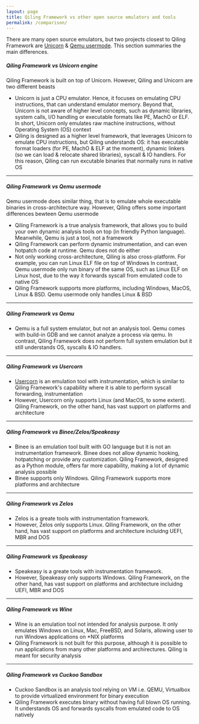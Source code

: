 ```yaml
---
layout: page
title: Qiling Framework vs other open source emulators and tools
permalink: /comparison/
---
```


There are many open source emulators, but two projects closest to Qiling Framework are [Unicorn](http://www.unicorn-engine.org) & [Qemu usermode](https://qemu.org). This section summaries the main differences.

##### Qiling Framework vs Unicorn engine

Qiling Framework is built on top of Unicorn. However, Qiling and Unicorn are two different beasts

- Unicorn is just a CPU emulator. Hence, it focuses on emulating CPU instructions, that can understand emulator memory. Beyond that, Unicorn is not aware of higher level concepts, such as dynamic libraries, system calls, I/O handling or executable formats like PE, MachO or ELF. In short, Unicorn only emulates raw machine instructions, without Operating System (OS) context
- Qiling is designed as a higher level framework, that leverages Unicorn to emulate CPU instructions, but Qiling understands OS: it has executable format loaders (for PE, MachO & ELF at the moment), dynamic linkers (so we can load & relocate shared libraries), syscall & IO handlers. For this reason, Qiling can run excutable binaries that normally runs in native OS

---

##### Qiling Framework vs Qemu usermode

Qemu usermode does similar thing, that is to emulate whole executable binaries in cross-architecture way. However, Qiling offers some important differences bewteen Qemu usermode

- Qiling Framework is a true analysis framework, that allows you to build your own dynamic analysis tools on top (in friendly Python language). Meanwhile, Qemu is just a tool, not a framework
- Qiling Framework can perform dynamic instrumentation, and can even hotpatch code at runtime. Qemu does not do either
- Not only working cross-architecture, Qiling is also cross-platform. For example, you can run Linux ELF file on top of Windows In contrast, Qemu usermode only run binary of the same OS, such as Linux ELF on Linux host, due to the way it forwards syscall from emulated code to native OS
- Qiling Framework supports more platforms, including Windows, MacOS, Linux & BSD. Qemu usermode only handles Linux & BSD

---

##### Qiling Framework vs Qemu
- Qemu is a full system emulator, but not an analysis tool. Qemu comes with build-in GDB and we cannot analyze a process via qemu. In contrast, Qiling Framework does not perform full system emulation but it still understands OS, syscalls & IO handlers.

---

##### Qiling Framework vs Usercorn
- [Usercorn](https://usercorn.party) is an emulation tool with instrumentation, which is similar to Qiling Framework's capability where it is able to perform syscall forwarding, instrumentation
- However, Usercorn only supports Linux (and MacOS, to some extent). Qiling Framework, on the other hand, has vast support on platforms and architecture

---

##### Qiling Framework vs Binee/Zelos/Speakeasy
- Binee is an emulation tool built with GO language but it is not an instrumentation framework. Binee does not allow dynamic hooking, hotpatching or provide any customization. Qiling Framework, designed as a Python module, offers far more capability, making a lot of dynamic analysis possible
- Binee supports only Windows. Qiling Framework supports more platforms and architecture

---

##### Qiling Framework vs Zelos
- Zelos is a greate tools with instrumentation framework.
- However, Zelos only supports Linux. Qiling Framework, on the other hand, has vast support on platforms and architecture incluidng UEFI, MBR and DOS

---

##### Qiling Framework vs Speakeasy
- Speakeasy is a greate tools with instrumentation framework.
- However, Speakeasy only supports Windows. Qiling Framework, on the other hand, has vast support on platforms and architecture incluidng UEFI, MBR and DOS

---

##### Qiling Framework vs Wine
- Wine is an emulation tool not intended for analysis purpose. It only emulates Windows on Linux, Mac, FreeBSD, and Solaris, allowing user to run Windows applications on \*NIX platforms
- Qiling Framework is not built for this purpose, although it is possible to run applications from many other platforms and archirectures. Qiling is meant for security analysis

---

##### Qiling Framework vs Cuckoo Sandbox
- Cuckoo Sandbox is an analysis tool relying on VM i.e. QEMU, Virtualbox to provide virtualized environment for binary execution
- Qiling Framework executes binary without having full blown OS running. It understands OS and forwards syscalls from emulated code to OS natively
